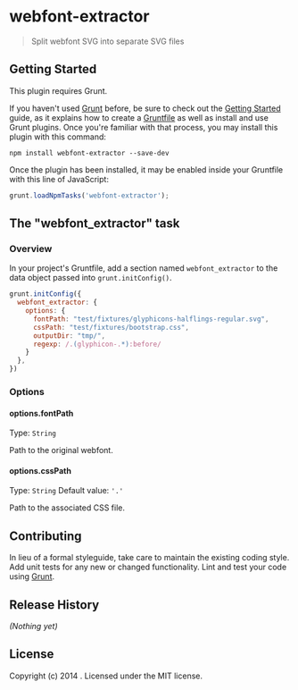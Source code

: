 # webfont-extractor

> Split webfont SVG into separate SVG files

## Getting Started
This plugin requires Grunt.

If you haven't used [Grunt](http://gruntjs.com/) before, be sure to check out the [Getting Started](http://gruntjs.com/getting-started) guide, as it explains how to create a [Gruntfile](http://gruntjs.com/sample-gruntfile) as well as install and use Grunt plugins. Once you're familiar with that process, you may install this plugin with this command:

```shell
npm install webfont-extractor --save-dev
```

Once the plugin has been installed, it may be enabled inside your Gruntfile with this line of JavaScript:

```js
grunt.loadNpmTasks('webfont-extractor');
```

## The "webfont_extractor" task

### Overview
In your project's Gruntfile, add a section named `webfont_extractor` to the data object passed into `grunt.initConfig()`.

```js
grunt.initConfig({
  webfont_extractor: {
    options: {
      fontPath: "test/fixtures/glyphicons-halflings-regular.svg",
      cssPath: "test/fixtures/bootstrap.css",
      outputDir: "tmp/",
      regexp: /.(glyphicon-.*):before/
    }
  },
})
```

### Options

#### options.fontPath
Type: `String`

Path to the original webfont.

#### options.cssPath
Type: `String`
Default value: `'.'`

Path to the associated CSS file.

## Contributing
In lieu of a formal styleguide, take care to maintain the existing coding style. Add unit tests for any new or changed functionality. Lint and test your code using [Grunt](http://gruntjs.com/).

## Release History
_(Nothing yet)_

## License
Copyright (c) 2014 . Licensed under the MIT license.
